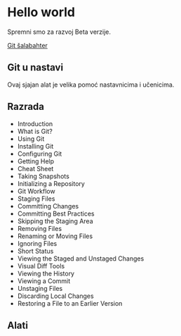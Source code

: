 # Hello world

Spremni smo za razvoj Beta verzije.

[Git šalabahter](#)

## Git u nastavi

Ovaj sjajan alat je velika pomoć nastavnicima i učenicima. 

## Razrada

- Introduction
- What is Git?
- Using Git
- Installing Git
- Configuring Git
- Getting Help
- Cheat Sheet
- Taking Snapshots 
- Initializing a Repository 
- Git Workflow
- Staging Files
- Committing Changes
- Committing Best Practices
- Skipping the Staging Area
- Removing Files
- Renaming or Moving Files
- Ignoring Files
- Short Status
- Viewing the Staged and Unstaged Changes 
- Visual Diff Tools
- Viewing the History
- Viewing a Commit
- Unstaging Files
- Discarding Local Changes
- Restoring a File to an Earlier Version 

## Alati
